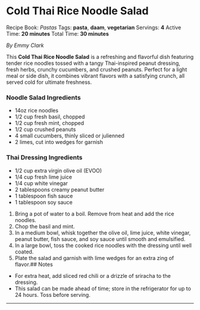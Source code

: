 # Cold Thai Rice Noodle Salad

Recipe Book: *Pastas*
Tags: **pasta**, **daam**, **vegetarian**
Servings: **4**
Active Time: **20 minutes**
Total Time: **30 minutes**


_By Emmy Clark_

This **Cold Thai Rice Noodle Salad** is a refreshing and flavorful dish featuring tender rice noodles tossed with a tangy Thai-inspired peanut dressing, fresh herbs, crunchy cucumbers, and crushed peanuts. Perfect for a light meal or side dish, it combines vibrant flavors with a satisfying crunch, all served cold for ultimate freshness.

### Noodle Salad Ingredients
- 14oz rice noodles
- 1/2 cup fresh basil, chopped
- 1/2 cup fresh mint, chopped
- 1/2 cup crushed peanuts
- 4 small cucumbers, thinly sliced or julienned
- 2 limes, cut into wedges for garnish

### Thai Dressing Ingredients
- 1/2 cup extra virgin olive oil (EVOO)
- 1/4 cup fresh lime juice
- 1/4 cup white vinegar
- 2 tablespoons creamy peanut butter
- 1 tablespoon fish sauce
- 1 tablespoon soy sauce

1. Bring a pot of water to a boil. Remove from heat and add the rice noodles.
2. Chop the basil and mint.
3. In a medium bowl, whisk together the olive oil, lime juice, white vinegar, peanut butter, fish sauce, and soy sauce until smooth and emulsified.
4. In a large bowl, toss the cooked rice noodles with the dressing until well coated.
5. Plate the salad and garnish with lime wedges for an extra zing of flavor.## Notes
- For extra heat, add sliced red chili or a drizzle of sriracha to the dressing.
- This salad can be made ahead of time; store in the refrigerator for up to 24 hours. Toss before serving.

---